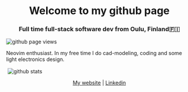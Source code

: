 <h1 align="center">Welcome to my github page</h1>
<h3 align="center">Full time full-stack software dev from Oulu, Finland🇫🇮</h3>

<p align="left"> <img src="https://komarev.com/ghpvc/?username=miikaritokangas" alt="github page views" /> </p>

Neovim enthusiast. In my free time I do cad-modeling, coding and some light electronics design.

<p>&nbsp;<img align="center" src="https://github-readme-stats.vercel.app/api?username=miikaritokangas&show_icons=true" alt="github stats" /></p>

<p align="center">
<a href="https://menk.fi" target="_blank" rel="noopener">My website</a> | 
<a href="https://linkedin.com/in/miika-ritokangas" target="_blank" rel="noopener">Linkedin</a>
</p>
